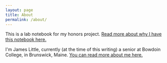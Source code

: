 ```yaml
---
layout: page
title: About
permalink: /about/
---
```


This is a lab notebook for my honors project. [Read more about why I have this notebook here.](/)

I'm James Little, currently (at the time of this writing) a senior at Bowdoin College, in Brunswick, Maine. [You can read more about me here.](https://jameslittle.me/about)


